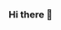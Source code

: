 ### Hi there 👋

<!--
**PaolaMagna/PaolaMagna** is a ✨ _special_ ✨ repository because its `README.md` (this file) appears on your GitHub profile.

Here are some ideas to get you started:

- 🔭 I’m currently working on Trébol-IT
- 🌱 I’m currently learning web developer full-stack and python
- 📫 How to reach me: .linkedin
- 😄 Pronouns: she/her
- ⚡ Fun fact: Amo la comida y me encanta hacer pasteles
-->
